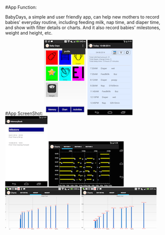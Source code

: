 #App Function:

BabyDays, a simple and user friendly app, can help new mothers to record babies' everyday routine, including feeding milk, nap time, and diaper time, and show with filter details or charts. And it also record babies' milestones, weight and height, etc.

#App ScreenShot:
![Main_Menu](https://github.com/zzMOM/android-babydays/blob/master/screenshots/mainmenu.png)
![day_activity_details](https://github.com/zzMOM/android-babydays/blob/master/screenshots/day_activity_details.png)
![memory_book](https://github.com/zzMOM/android-babydays/blob/master/screenshots/memorybook_milestone_port.png)
![day_activity_chart](https://github.com/zzMOM/android-babydays/blob/master/screenshots/dayactivities_chart.png)
![height_chart](https://github.com/zzMOM/android-babydays/blob/master/screenshots/height_chart_scale.png)
![weight_chart](https://github.com/zzMOM/android-babydays/blob/master/screenshots/weight_chart_scale.png)
